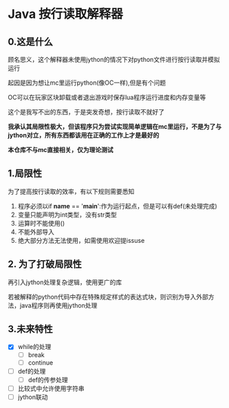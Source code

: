 # Java 按行读取解释器

## 0.这是什么

顾名思义，这个解释器未使用jython的情况下对python文件进行按行读取并模拟运行

起因是因为想让mc里运行python(像OC一样),但是有个问题

OC可以在玩家区块卸载或者退出游戏时保存lua程序运行进度和内存变量等

这个是我写不出的东西，于是突发奇想，按行读取不就好了

**我承认其局限性极大，但该程序只为尝试实现简单逻辑在mc里运行，不是为了与jython对立，所有东西都该用在正确的工作上才是最好的**

**本仓库不与mc直接相关，仅为理论测试**

## 1.局限性

为了提高按行读取的效率，有以下规则需要悉知

1. 程序必须以if __name__ == '__main__':作为运行起点，但是可以有def(未处理完成)
2. 变量只能声明为int类型，没有str类型
3. 运算时不能使用()
4. 不能外部导入
5. 绝大部分方法无法使用，如需使用欢迎提issuse

## 2. 为了打破局限性

再引入jython处理复杂逻辑，使用更广的库

若被解释的python代码中存在特殊规定样式的表达式块，则识别为导入外部方法，java程序则再使用jython处理

## 3.未来特性

- [x] while的处理
  - [ ] break
  - [ ] continue
- [ ] def的处理
  - [ ] def的传参处理
- [ ] 比较式中允许使用字符串
- [ ] jython联动